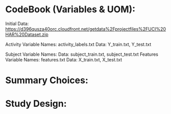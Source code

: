 
# CodeBook (Variables & UOM):
Initial Data: https://d396qusza40orc.cloudfront.net/getdata%2Fprojectfiles%2FUCI%20HAR%20Dataset.zip

Activity Variable
Names: activity_labels.txt
Data: Y_train.txt, Y_test.txt

Subject Variable
Names:
Data: subject_train.txt, subject_test.txt
Features Variable
Names: features.txt
Data: X_train.txt, X_test.txt

# Summary Choices: 

# Study Design:

